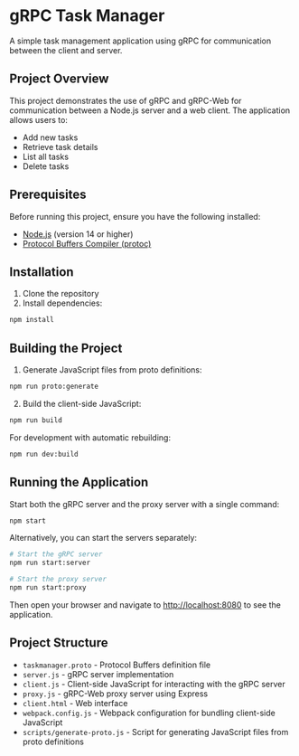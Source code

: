 # gRPC Task Manager

A simple task management application using gRPC for communication between the client and server.

## Project Overview

This project demonstrates the use of gRPC and gRPC-Web for communication between a Node.js server and a web client. The application allows users to:

- Add new tasks
- Retrieve task details
- List all tasks
- Delete tasks

## Prerequisites

Before running this project, ensure you have the following installed:

- [Node.js](https://nodejs.org/) (version 14 or higher)
- [Protocol Buffers Compiler (protoc)](https://github.com/protocolbuffers/protobuf/releases)

## Installation

1. Clone the repository
2. Install dependencies:

```bash
npm install
```

## Building the Project

1. Generate JavaScript files from proto definitions:

```bash
npm run proto:generate
```

2. Build the client-side JavaScript:

```bash
npm run build
```

For development with automatic rebuilding:

```bash
npm run dev:build
```

## Running the Application

Start both the gRPC server and the proxy server with a single command:

```bash
npm start
```

Alternatively, you can start the servers separately:

```bash
# Start the gRPC server
npm run start:server

# Start the proxy server
npm run start:proxy
```

Then open your browser and navigate to [http://localhost:8080](http://localhost:8080) to see the application.

## Project Structure

- `taskmanager.proto` - Protocol Buffers definition file
- `server.js` - gRPC server implementation
- `client.js` - Client-side JavaScript for interacting with the gRPC server
- `proxy.js` - gRPC-Web proxy server using Express
- `client.html` - Web interface
- `webpack.config.js` - Webpack configuration for bundling client-side JavaScript
- `scripts/generate-proto.js` - Script for generating JavaScript files from proto definitions
